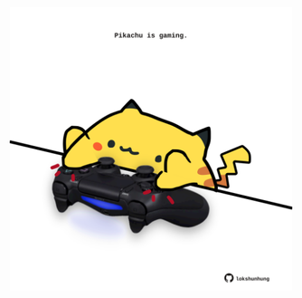 <!-- built at 20/01/2022, 03:00:47 UTC -->
<p align="center">
  <img width="500" height="500" src="./ReadmeImage.svg">
</p>
